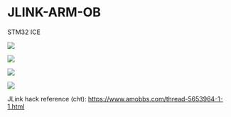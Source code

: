 # JLINK-ARM-OB
STM32 ICE

![](https://github.com/GCY/JLINK-ARM-OB/blob/master/J-Link%20OB-STM32F103%20V1%20compiled%20Jan%20%207%202019/JLinkARM.dll%20dump%20%20firmware.png?raw=true)

![](https://github.com/GCY/JLINK-ARM-OB/blob/master/J-Link%20OB-STM32F103%20V1%20compiled%20Jan%20%207%202019/mem%200x8000000%2040960/jtag%20swd%20connect.png?raw=true)

![](https://github.com/GCY/JLINK-ARM-OB/blob/master/J-Link%20OB-STM32F103%20V1%20compiled%20Jan%20%207%202019/mem%200x8000000%2040960/connect%20JLink-OB%20to%20STM32F405.png?raw=true)

![](https://github.com/GCY/JLINK-ARM-OB/blob/master/J-Link%20OB-STM32F103%20V1%20compiled%20Jan%20%207%202019/mem%200x8000000%2040960/dump%20STM32F405%20mem%200x8000000%2040960%20with%20JLink-OB%201.png?raw=true)


JLink hack reference (cht): https://www.amobbs.com/thread-5653964-1-1.html
